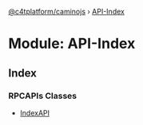 [@c4tplatform/caminojs](../api.md) › [API-Index](api_index.md)

# Module: API-Index

## Index

### RPCAPIs Classes

* [IndexAPI](../classes/api_index.indexapi.md)
